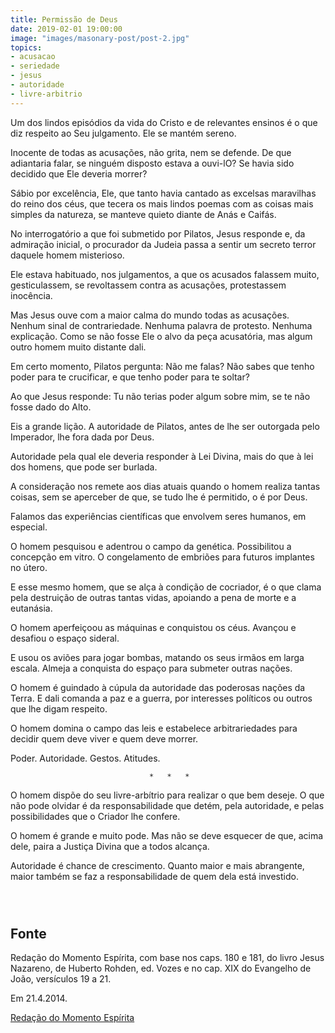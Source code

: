 ```yaml
---
title: Permissão de Deus
date: 2019-02-01 19:00:00
image: "images/masonary-post/post-2.jpg"
topics: 
- acusacao
- seriedade
- jesus
- autoridade
- livre-arbitrio
---
```


Um dos lindos episódios da vida do Cristo e de relevantes ensinos é o que diz
respeito ao Seu julgamento. Ele se mantém sereno.

Inocente de todas as acusações, não grita, nem se defende. De que adiantaria
falar, se ninguém disposto estava a ouvi-lO? Se havia sido decidido que Ele
deveria morrer?

Sábio por excelência, Ele, que tanto havia cantado as excelsas maravilhas do
reino dos céus, que tecera os mais lindos poemas com as coisas mais simples da
natureza, se manteve quieto diante de Anás e Caifás.

No interrogatório a que foi submetido por Pilatos, Jesus responde e, da
admiração inicial, o procurador da Judeia passa a sentir um secreto terror
daquele homem misterioso.

Ele estava habituado, nos julgamentos, a que os acusados falassem muito,
gesticulassem, se revoltassem contra as acusações, protestassem inocência.

Mas Jesus ouve com a maior calma do mundo todas as acusações. Nenhum sinal de
contrariedade. Nenhuma palavra de protesto. Nenhuma explicação. Como se não
fosse Ele o alvo da peça acusatória, mas algum outro homem muito distante dali.

Em certo momento, Pilatos pergunta: Não me falas? Não sabes que tenho poder
para te crucificar, e que tenho poder para te soltar?

Ao que Jesus responde: Tu não terias poder algum sobre mim, se te não fosse
dado do Alto.

Eis a grande lição. A autoridade de Pilatos, antes de lhe ser outorgada pelo
Imperador, lhe fora dada por Deus.

Autoridade pela qual ele deveria responder à Lei Divina, mais do que à lei dos
homens, que pode ser burlada.

A consideração nos remete aos dias atuais quando o homem realiza tantas coisas,
sem se aperceber de que, se tudo lhe é permitido, o é por Deus.

Falamos das experiências científicas que envolvem seres humanos, em especial.

O homem pesquisou e adentrou o campo da genética. Possibilitou a concepção em
vitro. O congelamento de embriões para futuros implantes no útero.

E esse mesmo homem, que se alça à condição de cocriador, é o que clama pela
destruição de outras tantas vidas, apoiando a pena de morte e a eutanásia.

O homem aperfeiçoou as máquinas e conquistou os céus. Avançou e desafiou o
espaço sideral.

E usou os aviões para jogar bombas, matando os seus irmãos em larga escala.
Almeja a conquista do espaço para submeter outras nações.

O homem é guindado à cúpula da autoridade das poderosas nações da Terra. E dali
comanda a paz e a guerra, por interesses políticos ou outros que lhe digam
respeito.

O homem domina o campo das leis e estabelece arbitrariedades para decidir quem
deve viver e quem deve morrer.

Poder. Autoridade. Gestos. Atitudes.

                                   *   *   *

O homem dispõe do seu livre-arbítrio para realizar o que bem deseje. O que não
pode olvidar é da responsabilidade que detém, pela autoridade, e pelas
possibilidades que o Criador lhe confere.

O homem é grande e muito pode. Mas não se deve esquecer de que, acima dele,
paira a Justiça Divina que a todos alcança.

Autoridade é chance de crescimento. Quanto maior e mais abrangente, maior
também se faz a responsabilidade de quem dela está investido.

                                                                               
## Fonte
Redação do Momento Espírita, com base nos
caps. 180 e 181, do livro Jesus Nazareno, de
Huberto Rohden, ed. Vozes e no cap. XIX do
Evangelho de João, versículos 19 a 21.

Em 21.4.2014. 


[Redação do Momento Espírita](http://momento.com.br/pt/ler_texto.php?id=4109)
